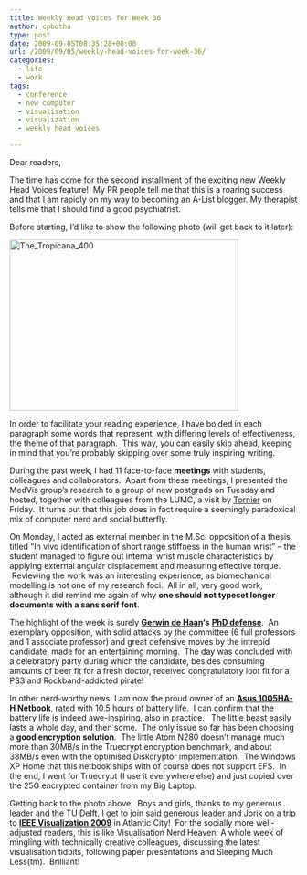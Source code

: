 ```yaml
---
title: Weekly Head Voices for Week 36
author: cpbotha
type: post
date: 2009-09-05T08:35:28+00:00
url: /2009/09/05/weekly-head-voices-for-week-36/
categories:
  - life
  - work
tags:
  - conference
  - new computer
  - visualisation
  - visualization
  - weekly head voices

---
```

Dear readers,

The time has come for the second installment of the exciting new Weekly Head Voices feature!  My PR people tell me that this is a roaring success and that I am rapidly on my way to becoming an A-List blogger. My therapist tells me that I should find a good psychiatrist.

Before starting, I&#8217;d like to show the following photo (will get back to it later):

<a href="http://en.wikipedia.org/wiki/File:The_Tropicana.JPG" data-rel="lightbox-image-0" data-rl_title="" data-rl_caption="" title=""><img data-attachment-id="581" data-permalink="https://cpbotha.net/2009/09/05/weekly-head-voices-for-week-36/the_tropicana_400/" data-orig-file="https://cpbotha.net/wp-content/uploads/2009/09/The_Tropicana_400.jpg" data-orig-size="400,300" data-comments-opened="1" data-image-meta="{&quot;aperture&quot;:&quot;5.34&quot;,&quot;credit&quot;:&quot;&quot;,&quot;camera&quot;:&quot;FinePix A345&quot;,&quot;caption&quot;:&quot;&quot;,&quot;created_timestamp&quot;:&quot;1147716095&quot;,&quot;copyright&quot;:&quot;&quot;,&quot;focal_length&quot;:&quot;7.8&quot;,&quot;iso&quot;:&quot;64&quot;,&quot;shutter_speed&quot;:&quot;0.0024003840614498&quot;,&quot;title&quot;:&quot;&quot;}" data-image-title="The_Tropicana_400" data-image-description="" data-medium-file="https://cpbotha.net/wp-content/uploads/2009/09/The_Tropicana_400-300x225.jpg" data-large-file="https://cpbotha.net/wp-content/uploads/2009/09/The_Tropicana_400.jpg" class="alignnone size-full wp-image-581" title="The_Tropicana_400" src="http://cpbotha.net/wp-content/uploads/2009/09/The_Tropicana_400.jpg" alt="The_Tropicana_400" width="400" height="300" srcset="https://cpbotha.net/wp-content/uploads/2009/09/The_Tropicana_400.jpg 400w, https://cpbotha.net/wp-content/uploads/2009/09/The_Tropicana_400-300x225.jpg 300w" sizes="(max-width: 400px) 85vw, 400px" /></a>

In order to facilitate your reading experience, I have bolded in each paragraph some words that represent, with differing levels of effectiveness, the theme of that paragraph.  This way, you can easily skip ahead, keeping in mind that you&#8217;re probably skipping over some truly inspiring writing.

During the past week, I had 11 face-to-face **meetings** with students, colleagues and collaborators.  Apart from these meetings, I presented the MedVis group&#8217;s research to a group of new postgrads on Tuesday and hosted, together with colleagues from the LUMC, a visit by [Tornier][1] on Friday.  It turns out that this job does in fact require a seemingly paradoxical mix of computer nerd and social butterfly.

On Monday, I acted as external member in the M.Sc. opposition of a thesis titled &#8220;In vivo identification of short range stiffness in the human wrist&#8221; &#8211; the student managed to figure out internal wrist muscle characteristics by applying external angular displacement and measuring effective torque.  Reviewing the work was an interesting experience, as biomechanical modelling is not one of my research foci.  All in all, very good work, although it did remind me again of why **one should not typeset longer documents with a sans serif font**.

The highlight of the week is surely [**Gerwin de Haan**][2]**&#8216;s** [**PhD defense**][3].  An exemplary opposition, with solid attacks by the committee (6 full professors and 1 associate professor) and great defensive moves by the intrepid candidate, made for an entertaining morning.  The day was concluded with a celebratory party during which the candidate, besides consuming amounts of beer fit for a fresh doctor, received congratulatory loot fit for a PS3 and Rockband-addicted pirate!

In other nerd-worthy news: I am now the proud owner of an [**Asus 1005HA-H Netbook**][4], rated with 10.5 hours of battery life.  I can confirm that the battery life is indeed awe-inspiring, also in practice.   The little beast easily lasts a whole day, and then some.  The only issue so far has been choosing a **good encryption solution**.  The little Atom N280 doesn&#8217;t manage much more than 30MB/s in the Truecrypt encryption benchmark, and about 38MB/s even with the optimised Diskcryptor implementation.  The Windows XP Home that this netbook ships with of course does not support EFS.  In the end, I went for Truecrypt (I use it everywhere else) and just copied over the 25G encrypted container from my Big Laptop.

Getting back to the photo above:  Boys and girls, thanks to my generous leader and the TU Delft, I get to join said generous leader and [Jorik][5] on a trip to [**IEEE Visualization 2009**][6] in Atlantic City!  For the socially more well-adjusted readers, this is like Visualisation Nerd Heaven: A whole week of mingling with technically creative colleagues, discussing the latest visualisation tidbits, following paper presentations and Sleeping Much Less(tm).  Brilliant!

 [1]: http://www.tornier.com/site "Tornier website"
 [2]: http://gerwindehaan.nl/ "Gerwin's website"
 [3]: http://visualization.tudelft.nl/People/GerwinDeHaan/thesis "Gerwin's PhD page"
 [4]: http://www.cnet.com.au/asus-eee-pc-1005ha-h-339297780.htm "asus eeepc 1005ha-h cnet review"
 [5]: http://graphics.tudelft.nl/~jorik/ "Jorik's homepage"
 [6]: http://vis.computer.org/VisWeek2009/ "VisWeek 2009"
